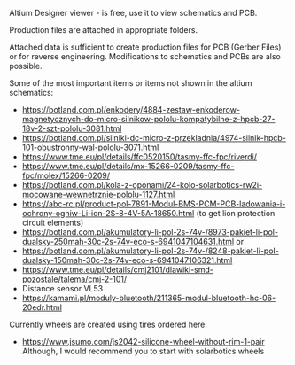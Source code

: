 
Altium Designer viewer - is free, use it to view schematics and PCB.

Production files are attached in appropriate folders.

Attached data is sufficient to create production files for PCB (Gerber Files) or for reverse engineering. Modifications to schematics and PCBs are also possible.

Some of the most important items or items not shown in the altium schematics:
* https://botland.com.pl/enkodery/4884-zestaw-enkoderow-magnetycznych-do-micro-silnikow-pololu-kompatybilne-z-hpcb-27-18v-2-szt-pololu-3081.html
* https://botland.com.pl/silniki-dc-micro-z-przekladnia/4974-silnik-hpcb-101-obustronny-wal-pololu-3071.html
* https://www.tme.eu/pl/details/ffc0520150/tasmy-ffc-fpc/riverdi/
* https://www.tme.eu/pl/details/mx-15266-0209/tasmy-ffc-fpc/molex/15266-0209/
* https://botland.com.pl/kola-z-oponami/24-kolo-solarbotics-rw2i-mocowane-wewnetrznie-pololu-1127.html
* https://abc-rc.pl/product-pol-7891-Modul-BMS-PCM-PCB-ladowania-i-ochrony-ogniw-Li-ion-2S-8-4V-5A-18650.html (to get lion protection circuit elements)
* https://botland.com.pl/akumulatory-li-pol-2s-74v-/8973-pakiet-li-pol-dualsky-250mah-30c-2s-74v-eco-s-6941047104631.html or
* https://botland.com.pl/akumulatory-li-pol-2s-74v-/8248-pakiet-li-pol-dualsky-150mah-30c-2s-74v-eco-s-6941047106321.html 
* https://www.tme.eu/pl/details/cmj2101/dlawiki-smd-pozostale/talema/cmj-2-101/
* Distance sensor VL53
* https://kamami.pl/moduly-bluetooth/211365-modul-bluetooth-hc-06-20edr.html

Currently wheels are created using tires ordered here:
* https://www.jsumo.com/js2042-silicone-wheel-without-rim-1-pair
Although, I would recommend you to start with solarbotics wheels
